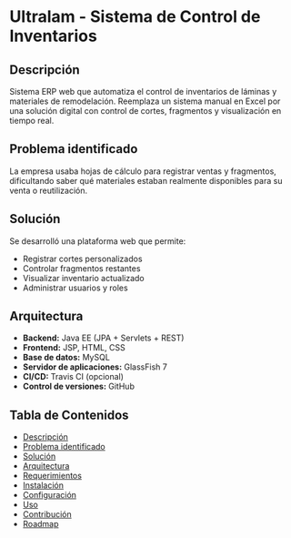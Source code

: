 # Ultralam - Sistema de Control de Inventarios

##  Descripción
Sistema ERP web que automatiza el control de inventarios de láminas y materiales de remodelación. Reemplaza un sistema manual en Excel por una solución digital con control de cortes, fragmentos y visualización en tiempo real.

##  Problema identificado
La empresa usaba hojas de cálculo para registrar ventas y fragmentos, dificultando saber qué materiales estaban realmente disponibles para su venta o reutilización.

##  Solución
Se desarrolló una plataforma web que permite:
- Registrar cortes personalizados
- Controlar fragmentos restantes
- Visualizar inventario actualizado
- Administrar usuarios y roles

##  Arquitectura
- **Backend:** Java EE (JPA + Servlets + REST)
- **Frontend:** JSP, HTML, CSS
- **Base de datos:** MySQL
- **Servidor de aplicaciones:** GlassFish 7
- **CI/CD:** Travis CI (opcional)
- **Control de versiones:** GitHub

##  Tabla de Contenidos
- [Descripción](#descripción)
- [Problema identificado](#problema-identificado)
- [Solución](#solución)
- [Arquitectura](#arquitectura)
- [Requerimientos](#requerimientos)
- [Instalación](#instalación)
- [Configuración](#configuración)
- [Uso](#uso)
- [Contribución](#contribución)
- [Roadmap](#roadmap)
